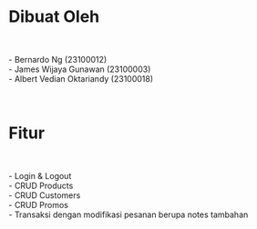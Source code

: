 <h1>Dibuat Oleh</h1>
<br>
<p>- Bernardo Ng (23100012) <br>
- James Wijaya Gunawan (23100003) <br>
- Albert Vedian Oktariandy (23100018) <br> </p>
<br>
<h1>Fitur</h1>
<br>
<p>- Login & Logout <br>
- CRUD Products <br>
- CRUD Customers <br>
- CRUD Promos <br>
- Transaksi dengan modifikasi pesanan berupa notes tambahan <br> </p>
